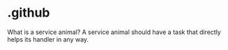 # .github
What is a service animal? A service animal should have a task that directly helps its handler in any way.

